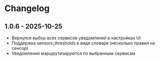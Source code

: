 # Changelog

## 1.0.6 - 2025-10-25
- Вернулся выбор всех сервисов уведомлений в настройках UI
- Поддержка sensors_thresholds в виде словаря (несколько правил на сенсор)
- Уведомления маршрутизируются по выбранным сервисам

